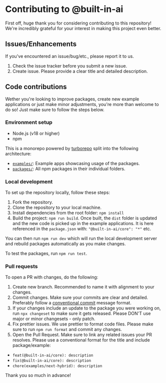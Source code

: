 # Contributing to @built-in-ai

First off, huge thank you for considering contributing to this repository! We're incredibly grateful for your interest in making this project even better.

## Issues/Enhancements

If you've encountered an issue/bug/etc., please report it to us.

1. Check the issue tracker before you submit a new issue.
2. Create issue. Please provide a clear title and detailed description.

## Code contributions

Wether you're looking to improve packages, create new example applications or just make minor adjustments, you're more than welcome to do so!
Just make sure to follow the steps below.

### Environment setup

- Node.js (v18 or higher)
- npm

This is a monorepo powered by [turborepo](https://turbo.build/repo/docs) split into the following architecture:

- [`examples/`](./examples/): Example apps showcasing usage of the packages.
- [`packages/`](./packages/): All npm packages in their individual folders.

### Local development

To set up the repository locally, follow these steps:

1. Fork the repository.
2. Clone the repository to your local machine.
3. Install dependencies from the root folder: `npm install`
4. Build the project: `npm run build`. Once built, the `dist` folder is updated and the new code is picked up in the example applications. It is here referenced in the `package.json` with: `"@built-in-ai/core": "*"` etc.

You can then run `npm run dev` which will run the local development server and rebuild packages automatically as you make changes.

To test the packages, run `npm run test`.

### Pull requests

To open a PR with changes, do the following:

1. Create new branch. Recommended to name it with alignment to your changes.
2. Commit changes. Make sure your commits are clear and detailed. Preferably follow a [conventional commit](https://www.conventionalcommits.org/en/v1.0.0/#summary) message format.
3. If your changes include an update to the package you were working on, run `npx changeset` to make sure it gets released. Please DON'T use major or minor changesets - only patch.
4. Fix prettier issues. We use prettier to format code files. Please make sure to run `npm run format` and commit any changes.
5. Open the Pull Request. Make sure to link any related issues your PR resolves. Please use a conventional format for the title and include package/example:

- `feat(@built-in-ai/core): description`
- `fix(@built-in-ai/core): description`
- `chore(examples/next-hybrid): description`

Thank you so much in advance!
